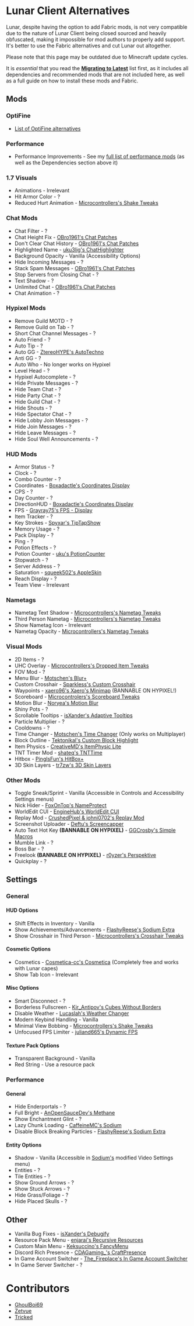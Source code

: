 # Lunar Client Alternatives

Lunar, despite having the option to add Fabric mods, is not very compatible due to the nature of Lunar Client being closed sourced and heavily obfuscated, making it impossible for mod authors to properly add support. It's better to use the Fabric alternatives and cut Lunar out altogether.

Please note that this page may be outdated due to Minecraft update cycles.

It is *essential* that you read the **[Migrating to Latest](https://alternatives.microcontrollers.dev/latest/migrating)** list first, as it includes all dependencies and recommended mods that are not included here, as well as a full guide on how to install these mods and Fabric.

## Mods

### OptiFine

* [List of OptiFine alternatives](https://alternatives.microcontrollers.dev/latest/migrating/#optifine-replacements)

### Performance

* Performance Improvements - See my [full list of performance mods](https://alternatives.microcontrollers.dev/latest/migrating/#performance) (as well as the Dependencies section above it)

### 1.7 Visuals

* Animations - Irrelevant
* Hit Armor Color - ?
* Reduced Hurt Animation - [Microcontrollers's Shake Tweaks](https://modrinth.com/mod/shaketweaks)

### Chat Mods

* Chat Filter - ?
* Chat Height Fix - [OBro1961's Chat Patches](https://modrinth.com/mod/chatpatches)
* Don't Clear Chat History - [OBro1961's Chat Patches](https://modrinth.com/mod/chatpatches)
* Highlighted Name - [uku3lig's ChatHighlighter](https://modrinth.com/mod/chathighlighter)
* Background Opacity - Vanilla (Accessibility Options)
* Hide Incoming Messages - ?
* Stack Spam Messages - [OBro1961's Chat Patches](https://modrinth.com/mod/chatpatches)
* Stop Servers from Closing Chat - ?
* Text Shadow - ?
* Unlimited Chat - [OBro1961's Chat Patches](https://modrinth.com/mod/chatpatches)
* Chat Animation - ?

### Hypixel Mods


* Remove Guild MOTD - ?
* Remove Guild on Tab - ?
* Short Chat Channel Messages - ?
* Auto Friend - ?
* Auto Tip - ?
* Auto GG - [ZtereoHYPE's AutoTechno](https://modrinth.com/mod/autotechno)
* Anti GG - ?
* Auto Who - No longer works on Hypixel
* Level Head - ?
* Hypixel Autocomplete - ?
* Hide Private Messages - ?
* Hide Team Chat - ?
* Hide Party Chat - ?
* Hide Guild Chat - ?
* Hide Shouts - ?
* Hide Spectator Chat - ?
* Hide Lobby Join Messages - ?
* Hide Join Messages - ?
* Hide Leave Messages - ?
* Hide Soul Well Announcements - ?

### HUD Mods

* Armor Status - ?
* Clock - ?
* Combo Counter - ?
* Coordinates - [Boxadactle's Coordinates Display](https://modrinth.com/mod/coordinates-display)
* CPS - ?
* Day Counter - ?
* DirectionHUD - [Boxadactle's Coordinates Display](https://modrinth.com/mod/coordinates-display)
* FPS - [Grayray75's FPS - Display](https://modrinth.com/mod/fpsdisplay)
* Item Tracker - ?
* Key Strokes - [Spyxar's TipTapShow](https://modrinth.com/mod/tiptapshow)
* Memory Usage - ?
* Pack Display - ?
* Ping - ?
* Potion Effects - ?
* Potion Counter - [uku's PotionCounter](https://modrinth.com/mod/potioncounter)
* Stopwatch - ?
* Server Address -  ?
* Saturation - [squeek502's AppleSkin](https://modrinth.com/mod/appleskin)
* Reach Display - ?
* Team View - Irrelevant

### Nametags

* Nametag Text Shadow -  [Microcontrollers's Nametag Tweaks](https://modrinth.com/mod/nametagtweaks)
* Third Person Nametag - [Microcontrollers's Nametag Tweaks](https://modrinth.com/mod/nametagtweaks)
* Show Nametag Icon - Irrelevant
* Nametag Opacity - [Microcontrollers's Nametag Tweaks](https://modrinth.com/mod/nametagtweaks)

### Visual Mods

* 2D Items - ?
* UHC Overlay - [Microcontrollers's Dropped Item Tweaks](https://modrinth.com/mod/droppeditemtweaks)
* FOV Mod - ?
* Menu Blur - [Motschen's Blur+](https://modrinth.com/mod/blur-fabric)
* Custom Crosshair - [Sparkless's Custom Crosshair](https://modrinth.com/mod/custom-crosshair-mod)
* Waypoints - [xaero96's Xaero's Minimap](https://modrinth.com/mod/xaeros-minimap) (BANNABLE ON HYPIXEL!)
* Scoreboard - [Microcontrolers's Scoreboard Tweaks](https://modrinth.com/mod/scoreboardtweaks)
* Motion Blur - [Noryea's Motion Blur](https://modrinth.com/mod/motionblur)
* Shiny Pots - ?
* Scrollable Tooltips - [isXander's Adaptive Tooltips](https://modrinth.com/mod/adaptive-tooltips)
* Particle Multiplier - ?
* Cooldowns - ?
* Time Changer - [Motschen's Time Changer](https://modrinth.com/mod/time-changer) (Only works on Multiplayer)
* Block Outline - [Tektonikal's Custom Block Highlight](https://modrinth.com/mod/custom-block-highlight)
* Item Physics - [CreativeMD's ItemPhysic Lite](https://modrinth.com/mod/itemphysic-lite)
* TNT Timer Mod - [shateq's TNTTime](https://modrinth.com/mod/tnttime)
* Hitbox - [PingIsFun's HitBox+](https://modrinth.com/mod/hitboxplus)
* 3D Skin Layers - [tr7zw's 3D Skin Layers](https://modrinth.com/mod/3dskinlayers)

### Other Mods

* Toggle Sneak/Sprint - Vanilla (Accessible in Controls and Accessibility Settings menus)
* Nick Hider - [FoxOnTop's NameProtect](https://modrinth.com/mod/nameprotect)
* WorldEdit CUI - [EngineHub's WorldEdit CUI](https://curseforge.com/minecraft/mc-mods/worldeditcui-fabric)
* Replay Mod - [CrushedPixel & johni0702's Replay Mod](https://modrinth.com/mod/replaymod)
* Screenshot Uploader - [Deftu's Screencapper](https://modrinth.com/mod/screencapper)
* Auto Text Hot Key **(BANNABLE ON HYPIXEL)** - [GGCrosby's Simple Macros](https://www.curseforge.com/minecraft/mc-mods/fabric-simple-macros)
* Mumble Link - ?
* Boss Bar - ?
* Freelook **(BANNABLE ON HYPIXEL)** - [r0yzer's Perspektive](https://modrinth.com/mod/perspektive)
* Quickplay - ?

## Settings

### General

#### HUD Options

* Shift Effects in Inventory - Vanilla
* Show Achievements/Advancements - [FlashyReese's Sodium Extra](https://modrinth.com/mod/sodium-extra)
* Show Crosshair in Third Person - [Microcontrollers's Crosshair Tweaks](https://modrinth.com/mod/crosshairtweaks)

#### Cosmetic Options

* Cosmetics - [Cosmetica-cc's Cosmetica](https://modrinth.com/mod/cosmetica) (Completely free and works with Lunar capes)
* Show Tab Icon - Irrelevant

#### Misc Options

* Smart Disconnect - ?
* Borderless Fullscreen - [Kir_Antipov's Cubes Without Borders](https://modrinth.com/mod/cubes-with-borders)
* Disable Weather - [Lucaslah's Weather Changer](https://modrinth.com/mod/weather-changer)
* Modern Keybind Handling - Vanilla
* Minimal View Bobbing - [Microcontrollers's Shake Tweaks](https://modrinth.com/mod/shaketweaks)
* Unfocused FPS Limiter - [juliand665's Dynamic FPS](https://modrinth.com/mod/dynamic-fps)

#### Texture Pack Options

* Transparent Background - Vanilla
* Red String - Use a resource pack

### Performance

#### General

* Hide Enderportals - ?
* Full Bright - [AnOpenSauceDev's Methane](https://modrinth.com/mod/methane)
* Show Enchantment Glint - ?
* Lazy Chunk Loading - [CaffeineMC's Sodium](https://modrinth.com/mod/sodium)
* Disable Block Breaking Particles - [FlashyReese's Sodium Extra](https://modrinth.com/mod/sodium-extra)

#### Entity Options

* Shadow - Vanilla (Accessible in [Sodium's](https://modrinth.com/mod/sodium) modified Video Settings menu)
* Entities - ?
* Tile Entities - ?
* Show Ground Arrows - ?
* Show Stuck Arrows - ?
* Hide Grass/Foliage - ?
* Hide Placed Skulls - ?

## Other

* Vanilla Bug Fixes - [isXander's Debugify](https://modrinth.com/mod/debugify)
* Resource Pack Menu - [enjarai's Recursive Resources](https://modrinth.com/mod/recursiveresources)
* Custom Main Menu - [Keksuccino's FancyMenu](https://modrinth.com/mod/fancymenu)
* Discord Rich Presence - [CDAGaming_'s CraftPresence](https://modrinth.com/mod/craftpresence)
* In Game Account Switcher - [The_Fireplace's In Game Account Switcher](https://modrinth.com/mod/in-game-account-switcher)
* In Game Server Switcher - ?

# Contributors

* [GhoulBoi69](https://github.com/GhoulBoii)
* [Zetvue](https://zetvue.github.io)
* [Tricked](https://github.com/Tricked-dev)
